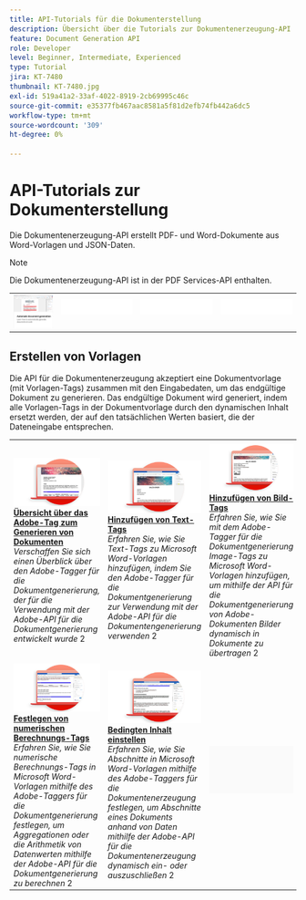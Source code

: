 ```yaml
---
title: API-Tutorials für die Dokumenterstellung
description: Übersicht über die Tutorials zur Dokumentenerzeugung-API
feature: Document Generation API
role: Developer
level: Beginner, Intermediate, Experienced
type: Tutorial
jira: KT-7480
thumbnail: KT-7480.jpg
exl-id: 519a41a2-33af-4022-8919-2cb69995c46c
source-git-commit: e35377fb467aac8581a5f81d2efb74fb442a6dc5
workflow-type: tm+mt
source-wordcount: '309'
ht-degree: 0%

---
```



# API-Tutorials zur Dokumenterstellung

Die Dokumentenerzeugung-API erstellt PDF- und Word-Dokumente aus Word-Vorlagen und JSON-Daten.

>[!NOTE]
>
>Die Dokumentenerzeugung-API ist in der PDF Services-API enthalten.

<table style="table-layout:fixed">
<tr>
 <td>
   <a href="automate-doc-gen.md">
      <img alt="Automatisierte Generierung von Dokumenten" src="assets/automate-doc-gen.png" />
   </a>
  </td>
  <td>
    <img alt="Spacer" src="../assets/WhiteBanner_Placeholder.png" />
    <div>
    <br>
  </td>
   <td>
    <img alt="Spacer" src="../assets/WhiteBanner_Placeholder.png" />
    <div>
    <br>
  </td>
  </td>
   <td>
    <img alt="Spacer" src="../assets/WhiteBanner_Placeholder.png" />
    <div>
    <br>
  </td>
</tr>
</table>

## Erstellen von Vorlagen

Die API für die Dokumentenerzeugung akzeptiert eine Dokumentvorlage (mit Vorlagen-Tags) zusammen mit den Eingabedaten, um das endgültige Dokument zu generieren. Das endgültige Dokument wird generiert, indem alle Vorlagen-Tags in der Dokumentvorlage durch den dynamischen Inhalt ersetzt werden, der auf den tatsächlichen Werten basiert, die der Dateneingabe entsprechen.

<table style="table-layout:fixed">
<tr>
 <td>
   <a href="taggeroverview.md">
      <img alt="Überblick über das Adobe-Tagger zum Generieren von Dokumenten" src="assets/Taggeroverview_thumb.png" />
   </a>
    <div>
   <a href="taggeroverview.md"><strong>Übersicht über das Adobe-Tag zum Generieren von Dokumenten</strong></a>
    </div>
    <em>Verschaffen Sie sich einen Überblick über den Adobe-Tagger für die Dokumentgenerierung, der für die Verwendung mit der Adobe-API für die Dokumentgenerierung entwickelt wurde</em>
    2<br>
  </td>
  <td>
   <a href="taggeraddtexttags.md">
      <img alt="Hinzufügen von Text-Tags" src="assets/Taggertexttags_thumb.png" />
   </a>
    <div>
   <a href="taggeraddtexttags.md"><strong>Hinzufügen von Text-Tags</strong></a>
    </div>
    <em>Erfahren Sie, wie Sie Text-Tags zu Microsoft Word-Vorlagen hinzufügen, indem Sie den Adobe-Tagger für die Dokumentgenerierung zur Verwendung mit der Adobe-API für die Dokumentengenerierung verwenden</em>
    2<br>
  </td>
  <td>
   <a href="taggeraddimagetags.md">
      <img alt="Hinzufügen von Bild-Tags" src="assets/Taggerimagetags_thumb.png" />
   </a>
    <div>
   <a href="taggeraddimagetags.md"><strong>Hinzufügen von Bild-Tags</strong></a>
    </div>
    <em>Erfahren Sie, wie Sie mit dem Adobe-Tagger für die Dokumentgenerierung Image-Tags zu Microsoft Word-Vorlagen hinzufügen, um mithilfe der API für die Dokumentgenerierung von Adobe-Dokumenten Bilder dynamisch in Dokumente zu übertragen</em>
    2<br>
  </td>
  <td>
   <a href="taggertables.md">
      <img alt="Hinzufügen von Tabellen und Listen-Tags" src="assets/Taggertables_thumb.png" />
   </a>
    <div>
   <a href="taggertables.md"><strong>Hinzufügen von Tabellen und Listen-Tags</strong></a>
    </div>
    <em>Erfahren Sie, wie Sie Tabellen und Listen-Tags mithilfe des Adobe-Taggers für die Dokumentgenerierung zu Microsoft Word-Vorlagen hinzufügen, um Tabellen- oder Listenzeilen anhand von Daten mithilfe der Adobe-API für die Dokumentengenerierung dynamisch hinzuzufügen</em>
    2<br>
  </td>
</tr>
<tr>
  <td>
   <a href="taggercalculations.md">
      <img alt="Festlegen von numerischen Berechnungstags" src="assets/Taggercalculations_thumb.png" />
   </a>
    <div>
   <a href="taggercalculations.md"><strong>Festlegen von numerischen Berechnungs-Tags</strong></a>
    </div>
    <em>Erfahren Sie, wie Sie numerische Berechnungs-Tags in Microsoft Word-Vorlagen mithilfe des Adobe-Taggers für die Dokumentgenerierung festlegen, um Aggregationen oder die Arithmetik von Datenwerten mithilfe der Adobe-API für die Dokumentgenerierung zu berechnen</em>
    2<br>
  </td>
  <td>
   <a href="taggerconditional.md">
      <img alt="Festlegen von bedingtem Inhalt" src="assets/Taggerconditional_thumb.png" />
   </a>
    <div>
   <a href="taggerconditional.md"><strong>Bedingten Inhalt einstellen</strong></a>
    </div>
    <em>Erfahren Sie, wie Sie Abschnitte in Microsoft Word-Vorlagen mithilfe des Adobe-Taggers für die Dokumentenerzeugung festlegen, um Abschnitte eines Dokuments anhand von Daten mithilfe der Adobe-API für die Dokumentenerzeugung dynamisch ein- oder auszuschließen</em>
    2<br>
  </td>
  <td>
    <img alt="Spacer" src="../assets/GrayBanner_Placeholder.png" />
    <div>
    <br>
  </td>
   <td>
    <img alt="Spacer" src="../assets/GrayBanner_Placeholder.png" />
    <div>
    <br>
  </td>
</tr>
</table>
